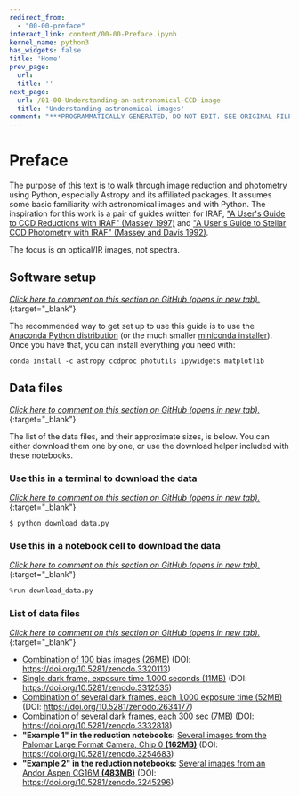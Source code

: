 ```yaml
---
redirect_from:
  - "00-00-preface"
interact_link: content/00-00-Preface.ipynb
kernel_name: python3
has_widgets: false
title: 'Home'
prev_page:
  url: 
  title: ''
next_page:
  url: /01-00-Understanding-an-astronomical-CCD-image
  title: 'Understanding astronomical images'
comment: "***PROGRAMMATICALLY GENERATED, DO NOT EDIT. SEE ORIGINAL FILES IN /content***"
---
```


# Preface


The purpose of this text is to walk through image reduction and photometry using
Python, especially Astropy and its affiliated packages. It assumes some basic
familiarity with astronomical images and with Python. The inspiration for this
work is a pair of guides written for IRAF, ["A User's Guide to CCD Reductions with IRAF" (Massey 1997)](http://www.ifa.hawaii.edu/~meech/a399/handouts/ccduser3.pdf) and
["A User's Guide to Stellar CCD Photometry with IRAF" (Massey and Davis 1992)](https://www.mn.uio.no/astro/english/services/it/help/visualization/iraf/daophot2.pdf).

The focus is on optical/IR images, not spectra.

## Software setup

[*Click here to comment on this section on GitHub (opens in new tab).*](https://github.com/mwcraig/ccd-reduction-and-photometry-guide/pull/109/files#diff-6b9e05c00a713108878905584fab99ceR27){:target="_blank"}

The recommended way to get set up to use this guide is to use the
[Anaconda Python distribution](https://www.anaconda.com/download/) (or the much smaller
[miniconda installer](https://conda.io/miniconda.html)). Once you have that, you can install
everything you need with:

```
conda install -c astropy ccdproc photutils ipywidgets matplotlib
```

## Data files

[*Click here to comment on this section on GitHub (opens in new tab).*](https://github.com/mwcraig/ccd-reduction-and-photometry-guide/pull/109/files#diff-6b9e05c00a713108878905584fab99ceR43){:target="_blank"}

The list of the data files, and their approximate sizes, is below. You can either download them one by one, or use the download helper included with these notebooks.

### Use this in a terminal to download the data

[*Click here to comment on this section on GitHub (opens in new tab).*](https://github.com/mwcraig/ccd-reduction-and-photometry-guide/pull/109/files#diff-6b9e05c00a713108878905584fab99ceR47){:target="_blank"}

```console
$ python download_data.py
```

### Use this in a notebook cell to download the data

[*Click here to comment on this section on GitHub (opens in new tab).*](https://github.com/mwcraig/ccd-reduction-and-photometry-guide/pull/109/files#diff-6b9e05c00a713108878905584fab99ceR53){:target="_blank"}

```python
%run download_data.py
```

### List of data files

[*Click here to comment on this section on GitHub (opens in new tab).*](https://github.com/mwcraig/ccd-reduction-and-photometry-guide/pull/109/files#diff-6b9e05c00a713108878905584fab99ceR59){:target="_blank"}

+ [Combination of 100 bias images (26MB)](https://zenodo.org/record/3320113/files/combined_bias_100_images.fit.bz2?download=1) (DOI: https://doi.org/10.5281/zenodo.3320113)
+ [Single dark frame, exposure time 1,000 seconds (11MB)](https://zenodo.org/record/3312535/files/dark-test-0002d1000.fit.bz2?download=1) (DOI: https://doi.org/10.5281/zenodo.3312535)
+ [Combination of several dark frames, each 1,000 exposure time (52MB)](https://zenodo.org/record/2634177/files/master_dark_exposure_1000.0.fit.bz2?download=1) (DOI: https://doi.org/10.5281/zenodo.2634177)
+ [Combination of several dark frames, each 300 sec (7MB)](https://zenodo.org/record/3332818/files/combined_dark_300.000.fits.bz2?download=1) (DOI: https://doi.org/10.5281/zenodo.3332818)
+ **"Example 1" in the reduction notebooks:** [Several images from the Palomar Large Format Camera, Chip 0 **(162MB)**](https://zenodo.org/record/3254683/files/example-cryo-LFC.tar.bz2?download=1) (DOI: https://doi.org/10.5281/zenodo.3254683) 
+ **"Example 2" in the reduction notebooks:** [Several images from an Andor Aspen CG16M **(483MB)**](https://zenodo.org/record/3245296/files/example-thermo-electric.tar.bz2?download=1) (DOI: https://doi.org/10.5281/zenodo.3245296) 
